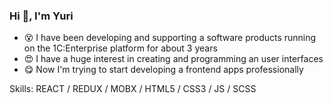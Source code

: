 ### Hi 👋, I'm Yuri

- 😵 I have been developing and supporting a software products running on the 1C:Enterprise platform for about 3 years
- 😍 I have a huge interest in creating and programming an user interfaces
- 😋 Now I'm trying to start developing a frontend apps professionally

Skills: REACT / REDUX / MOBX / HTML5 / CSS3 / JS / SCSS
